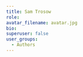 ```yaml
---
title: Sam Trosow
role: 
avatar_filename: avatar.jpg
bio: 
superuser: false
user_groups:
  - Authors
---
```


